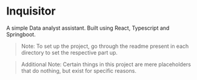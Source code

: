 # Inquisitor

A simple Data analyst assistant. Built using React, Typescript and Springboot.

> Note: To set up the project, go through the readme present in each directory to set the respective part up.


> Additional Note: Certain things in this project are mere placeholders that do nothing, but exist for specific reasons.
